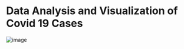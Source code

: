 # Data Analysis and Visualization of Covid 19 Cases
![image](https://github.com/aykutsahin98/Live-Graphing-of-Covid19Cases/assets/36954450/98596ca1-29c7-4a72-9096-bc6284d5694e)

 
